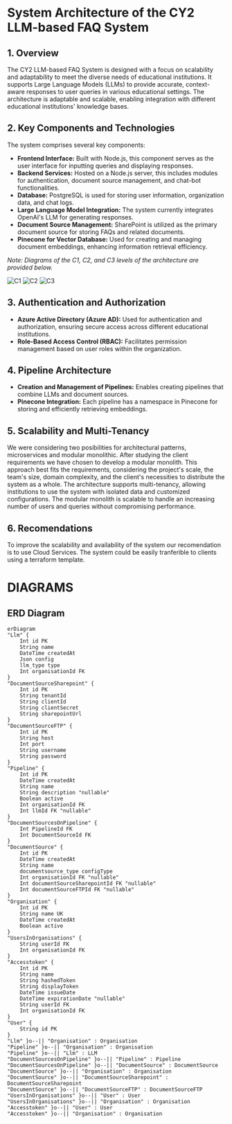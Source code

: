 # System Architecture of the CY2 LLM-based FAQ System

## 1. Overview

The CY2 LLM-based FAQ System is designed with a focus on scalability and adaptability to meet the diverse needs of educational institutions. It supports Large Language Models (LLMs) to provide accurate, context-aware responses to user queries in various educational settings. The architecture is adaptable and scalable, enabling integration with different educational institutions' knowledge bases.

## 2. Key Components and Technologies

The system comprises several key components:

- **Frontend Interface:** Built with Node.js, this component serves as the user interface for inputting queries and displaying responses.
- **Backend Services:** Hosted on a Node.js server, this includes modules for authentication, document source management, and chat-bot functionalities.
- **Database:** PostgreSQL is used for storing user information, organization data, and chat logs.
- **Large Language Model Integration:** The system currently integrates OpenAI's LLM for generating responses.
- **Document Source Management:** SharePoint is utilized as the primary document source for storing FAQs and related documents.
- **Pinecone for Vector Database:** Used for creating and managing document embeddings, enhancing information retrieval efficiency.

_Note: Diagrams of the C1, C2, and C3 levels of the architecture are provided below._

![C1](assets/C1.png)
![C2](assets/C2.png)
![C3](assets/CY2%20C4-Final%20C3.png)

## 3. Authentication and Authorization

- **Azure Active Directory (Azure AD):** Used for authentication and authorization, ensuring secure access across different educational institutions.
- **Role-Based Access Control (RBAC):** Facilitates permission management based on user roles within the organization.

## 4. Pipeline Architecture

- **Creation and Management of Pipelines:** Enables creating pipelines that combine LLMs and document sources.
- **Pinecone Integration:** Each pipeline has a namespace in Pinecone for storing and efficiently retrieving embeddings.

## 5. Scalability and Multi-Tenancy

We were considering two posibilities for architectural patterns, microservices and modular monolithic. After studying the client requirements we have chosen to develop a
modular monolith. This approach best fits the requirements, considering the project's scale, the team's size, domain complexity, and the client's necessities to distribute the system as a whole.
The architecture supports multi-tenancy, allowing institutions to use the system with isolated data and customized configurations.
The modular monolith is scalable to handle an increasing number of users and queries without compromising performance.

## 6. Recomendations

To improve the scalability and availability of the system our recomendation is to use Cloud Services. The system could be easily tranferible to clients using a terraform template.

# DIAGRAMS

## ERD Diagram

```mermaid
erDiagram
"Llm" {
    Int id PK
    String name
    DateTime createdAt
    Json config
    llm_type type
    Int organisationId FK
}
"DocumentSourceSharepoint" {
    Int id PK
    String tenantId
    String clientId
    String clientSecret
    String sharepointUrl
}
"DocumentSourceFTP" {
    Int id PK
    String host
    Int port
    String username
    String password
}
"Pipeline" {
    Int id PK
    DateTime createdAt
    String name
    String description "nullable"
    Boolean active
    Int organisationId FK
    Int llmId FK "nullable"
}
"DocumentSourcesOnPipeline" {
    Int PipelineId FK
    Int DocumentSourceId FK
}
"DocumentSource" {
    Int id PK
    DateTime createdAt
    String name
    documentsource_type configType
    Int organisationId FK "nullable"
    Int documentSourceSharepointId FK "nullable"
    Int documentSourceFTPId FK "nullable"
}
"Organisation" {
    Int id PK
    String name UK
    DateTime createdAt
    Boolean active
}
"UsersInOrganisations" {
    String userId FK
    Int organisationId FK
}
"Accesstoken" {
    Int id PK
    String name
    String hashedToken
    String displayToken
    DateTime issueDate
    DateTime expirationDate "nullable"
    String userId FK
    Int organisationId FK
}
"User" {
    String id PK
}
"Llm" }o--|| "Organisation" : Organisation
"Pipeline" }o--|| "Organisation" : Organisation
"Pipeline" }o--|| "Llm" : LLM
"DocumentSourcesOnPipeline" }o--|| "Pipeline" : Pipeline
"DocumentSourcesOnPipeline" }o--|| "DocumentSource" : DocumentSource
"DocumentSource" }o--|| "Organisation" : Organisation
"DocumentSource" }o--|| "DocumentSourceSharepoint" : DocumentSourceSharepoint
"DocumentSource" }o--|| "DocumentSourceFTP" : DocumentSourceFTP
"UsersInOrganisations" }o--|| "User" : User
"UsersInOrganisations" }o--|| "Organisation" : Organisation
"Accesstoken" }o--|| "User" : User
"Accesstoken" }o--|| "Organisation" : Organisation
```
